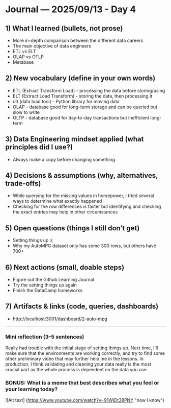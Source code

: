 # Journal — 2025/09/13 - Day 4

## 1) What I learned (bullets, not prose)
- More in-depth comparison between the different data careers
- The main objective of data engineers
- ETL vs ELT
- OLAP vs OTLP
- Metabase

## 2) New vocabulary (define in your own words)
- ETL (Extract Transform Load) - processing the data before storing/using
- ELT (Extract Load Transform) - storing the data, then processing it
- dlt (data load tool) - Python library for moving data
- OLAP - database good for long-term storage and can be queried but slow to write
- OLTP - database good for day-to-day transactions but inefficient long-term

## 3) Data Engineering mindset applied (what principles did I use?)
- Always make a copy before changing something

## 4) Decisions & assumptions (why, alternatives, trade-offs)
- While querying for the missing values in horsepower, I tried several ways to determine what exactly happened
- Checking for the row differences is faster but identifying and checking the exact entries may help in other circumstances

## 5) Open questions (things I still don’t get)
- Setting things up :(
- Why my AutoMPG dataset only has some 300 rows, but others have 700+

## 6) Next actions (small, doable steps)
- Figure out the Github Learning Journal
- Try the setting things up again
- Finish the DataCamp homeworks

## 7) Artifacts & links (code, queries, dashboards)
- http://localhost:3001/dashboard/2-auto-mpg

---

### Mini reflection (3–5 sentences)
Really had trouble with the initial stage of setting things up. Next time, I'll make sure that the environments are working correctly, and try to find some other preliminary video that may further help me in the lessons. In production, I think validating and cleaning your data really is the most crucial part as the whole process is dependent on the data you use.

### BONUS: What is a meme that best describes what you feel or your learning today?

![Alt text] (https://www.youtube.com/watch?v=91WjDt38PNY "now I know")
